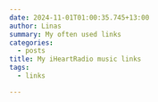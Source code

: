 ```yaml
---
date: 2024-11-01T01:00:35.745+13:00
author: Linas
summary: My often used links
categories:
  - posts
title: My iHeartRadio music links
tags:
  - links

---
```


<style>
.container {
    display: grid;
    grid-template-columns: repeat(auto-fit, minmax(100px, 1fr));
}
.btn {
    background-color: #dddddd;
    padding: 5px;
    margin: 5px;
    height: 90%;
    text-align: center;
}

</style>


<div id="iheart" class="container">
</div>


<script>

function shuffleArray(array) {
  for (let i = array.length - 1; i > 0; i--) {
    const j = Math.floor(Math.random() * (i + 1));
    [array[i], array[j]] = [array[j], array[i]];
  }
  return array;
}

function renderMusicArtistsHTML(artistsData) {
  const shuffledArtists = shuffleArray([...artistsData]);
  return shuffledArtists.map(artist => {
    return `<a href="${artist.url}" target="_blank"><div class="btn">${artist.title}</div></a>`;
  }).join('');
}


const musicArtists = [
  {
    "title": "Ed Guy",
    "url": "https://www.iheart.com/artist/edguy-4953/"
  },
  {
    "title": "The Prodigy",
    "url": "https://www.iheart.com/artist/the-prodigy-37121/"
  },
  {
    "title": "Fatboy slim",
    "url": "https://www.iheart.com/artist/fatboy-slim-29305/"
  },
  {
    "title": "CSS",
    "url": "https://www.iheart.com/artist/css-86492/"
  },
  {
    "title": "Chemical brothers",
    "url": "https://www.iheart.com/artist/the-chemical-brothers-27831/"
  },
  {
    "title": "Sisters of Mercy",
    "url": "https://www.iheart.com/artist/the-sisters-of-mercy-75773/"
  },
  {
    "title": "Cage the elephant",
    "url": "https://www.iheart.com/artist/cage-the-elephant-117804/"
  },
  {
    "title": "Andrew WK",
    "url": "https://www.iheart.com/artist/andrew-w-k-39618/"
  },
  {
    "title": "Beck",
    "url": "https://www.iheart.com/artist/beck-11447/"
  },
  {
    "title": "Gorillaz",
    "url": "https://www.iheart.com/artist/gorillaz-29588/"
  },
  {
    "title": "Nirvana",
    "url": "https://www.iheart.com/artist/nirvana-40473/"
  },
  {
    "title": "Sublime",
    "url": "https://www.iheart.com/artist/nirvana-40473/"
  },
  {
    "title": "Gnarls Barkley",
    "url": "https://www.iheart.com/artist/gnarls-barkley-58770/"
  },
  {
    "title": "Kaleo",
    "url": "https://www.iheart.com/artist/kaleo-352537/"
  },
  {
    "title": "Bishop briggs",
    "url": "https://www.iheart.com/artist/bishop-briggs-31199070/"
  },
  {
    "title": "Kongos",
    "url": "https://www.iheart.com/artist/kongos-771253/"
  },
  {
    "title": "The Black Keys",
    "url": "https://www.iheart.com/artist/the-black-keys-9288/"
  },
  {
    "title": "The Raconteurs",
    "url": "https://www.iheart.com/artist/the-raconteurs-58373/"
  },
  {
    "title": "Cake",
    "url": "https://www.iheart.com/artist/cake-70491/"
  },
  {
    "title": "The Presidents of the United States",
    "url": "https://www.iheart.com/artist/the-presidents-of-the-united-states-131862/"
  },
  {
    "title": "Bloodhound Gang",
    "url": "https://www.iheart.com/artist/bloodhound-gang-39404/"
  },
  {
    "title": "The Offspring",
    "url": "https://www.iheart.com/artist/the-offspring-80925/"
  },
  {
    "title": "The Flaming Lips",
    "url": "https://www.iheart.com/artist/the-flaming-lips-33830/"
  },
  {
    "title": "Liquido - Narcotic",
    "url": "https://www.iheart.com/artist/liquido-3602/songs/narcotic-33564300/"
  },
  {
    "title": "Shiny Toy Guns",
    "url": "https://www.iheart.com/artist/shiny-toy-guns-6345/"
  },
  {
    "title": "Maneskin",
    "url": "https://www.iheart.com/artist/maneskin-31997005/"
  },
  {
    "title": "Smash Mouth",
    "url": "https://www.iheart.com/artist/smash-mouth-39146/"
  },
  {
    "title": "Bowling for Soup",
    "url": "https://www.iheart.com/artist/bowling-for-soup-57672/"
  },
  {
    "title": "Ladytron",
    "url": "https://www.iheart.com/artist/ladytron-182332/"
  },
  {
    "title": "Tocotronic - Gehen die Leute",
    "url": "https://www.iheart.com/artist/tocotronic-207585/songs/gehen-die-leute-125048587/"
  },
  {
    "title": "Tocotronic",
    "url": "https://www.iheart.com/artist/tocotronic-207585/"
  },
  {
    "title": "The BossHoss",
    "url": "https://www.iheart.com/artist/the-bosshoss-30295187/"
  },
  {
    "title": "Johnny Cash",
    "url": "https://www.iheart.com/artist/johnny-cash-1616/"
  },
  {
    "title": "Nine Inch Nails",
    "url": "https://www.iheart.com/artist/nine-inch-nails-40022/"
  },
  {
    "title": "R.E.M.",
    "url": "https://www.iheart.com/artist/rem-3610/"
  },
  {
    "title": "Drugstore",
    "url": "https://www.iheart.com/artist/drugstore-126197/"
  },
  {
    "title": "Rob Dougan",
    "url": "https://www.iheart.com/artist/rob-dougan-98589/"
  },
  {
    "title": "Flight of the Conchords",
    "url": "https://www.iheart.com/artist/flight-of-the-conchords-98661/"
  },
  {
    "title": "Radiohead",
    "url": "https://www.iheart.com/artist/radiohead-974/"
  },
  {
    "title": "Biplan",
    "url": "https://www.iheart.com/artist/biplan-633878/albums/braks-55327560/"
  },
  {
    "title": "The Crystal Method",
    "url": "https://www.iheart.com/artist/the-crystal-method-11521/"
  },
  {
    "title": "Colony House",
    "url": "https://www.iheart.com/artist/colony-house-30401248/songs/cannonballers-184575821/"
  },
  {
    "title": "Alice in Videoland",
    "url": "https://www.iheart.com/artist/alice-in-videoland-141425/"
  },
  {
    "title": "Lana Del Rey",
    "url": "https://www.iheart.com/artist/lana-del-rey-692502/songs/say-yes-to-heaven-217591471/"
  },
  {
    "title": "The Last Dinner Party",
    "url": "https://www.iheart.com/artist/the-last-dinner-party-40240530/"
  },
  {
    "title": "Live - All Over You",
    "url": "https://www.iheart.com/artist/live-41289/songs/all-over-you-76445055/"
  },
  {
    "title": "Ash",
    "url": "https://www.iheart.com/artist/ash-30704131/"
  },
  {
    "title": "Goldfrapp",
    "url": "https://www.iheart.com/artist/goldfrapp-29488/"
  },
  {
    "title": "Rage Against the Machine",
    "url": "https://www.iheart.com/artist/rage-against-the-machine-89499/"
  },
  {
    "title": "East River Pipe - Summer Boy",
    "url": "https://www.iheart.com/artist/east-river-pipe-281491/songs/summer-boy-128349345/"
  },
  {
    "title": "A House",
    "url": "https://www.iheart.com/artist/a-house-30426254/"
  },
  {
    "title": "The Jesus and Mary Chain",
    "url": "https://www.iheart.com/artist/the-jesus-and-mary-chain-949860/"
  },
  {
    "title": "JJ72",
    "url": "https://www.iheart.com/artist/jj72-212261/"
  },
  {
    "title": "Generationals",
    "url": "https://www.iheart.com/artist/generationals-453972/"
  },  
  {
    "title": "Kent",
    "url": "https://www.iheart.com/artist/kent-30729019/"
  },  
  {
    "title": "Bend Sinister",
    "url": "https://www.iheart.com/artist/bend-sinister-215207/"
  }
];

const musicArtistsHTML = renderMusicArtistsHTML(musicArtists);
document.getElementById('iheart').innerHTML = musicArtistsHTML;

</script>
